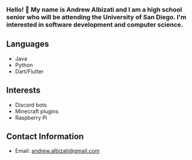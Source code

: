 ### Hello! 👋  My name is Andrew Albizati and I am a high school senior who will be attending the University of San Diego. I'm interested in software development and computer science.
## Languages
- Java
- Python
- Dart/Flutter

## Interests
- Discord bots
- Minecraft plugins
- Raspberry Pi


## Contact Information
- Email: andrew.albizati@gmail.com
